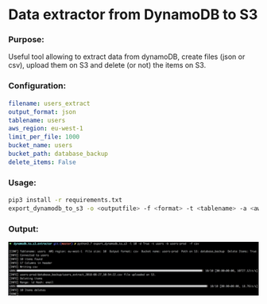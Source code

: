 # Data extractor from DynamoDB to S3

### Purpose:
Useful tool allowing to extract data from dynamoDB, create files (json or csv), upload them on S3 and delete (or not) the items on S3.

### Configuration:

```yaml
filename: users_extract
output_format: json
tablename: users
aws_region: eu-west-1
limit_per_file: 1000
bucket_name: users
bucket_path: database_backup
delete_items: False
```

### Usage:

```sh
pip3 install -r requirements.txt
export_dynamodb_to_s3 -o <outputfile> -f <format> -t <tablename> -a <aws_region> -l <limit> -b <bucket_name> -p <bucket_path> -d <delete>
```

### Output:

![output_screenshot](https://github.com/jeremymaignan/dynamodb-to-s3-extractor/blob/master/output_screenshot.png)
